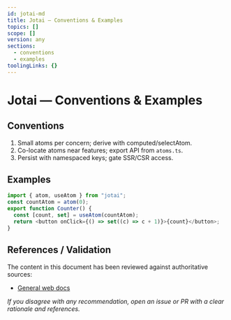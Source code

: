 ```yaml
---
id: jotai-md
title: Jotai — Conventions & Examples
topics: []
scope: []
version: any
sections:
  - conventions
  - examples
toolingLinks: {}
---
```

# Jotai — Conventions & Examples

## Conventions
1. Small atoms per concern; derive with computed/selectAtom.
2. Co-locate atoms near features; export API from `atoms.ts`.
3. Persist with namespaced keys; gate SSR/CSR access.

## Examples
```ts
import { atom, useAtom } from "jotai";
const countAtom = atom(0);
export function Counter() {
  const [count, set] = useAtom(countAtom);
  return <button onClick={() => set((c) => c + 1)}>{count}</button>;
}
```

## References / Validation

The content in this document has been reviewed against authoritative sources:
- [General web docs](https://developer.mozilla.org/)

_If you disagree with any recommendation, open an issue or PR with a clear rationale and references._

